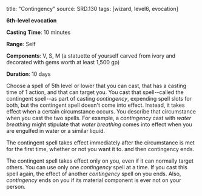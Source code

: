 title: "Contingency"
source: SRD.130
tags: [wizard, level6, evocation]

**6th-level evocation**

**Casting Time**: 10 minutes

**Range**: Self

**Components**: V, S, M (a statuette of yourself carved from ivory and decorated with gems worth at least 1,500 gp)

**Duration**: 10 days

Choose a spell of 5th level or lower that you can cast, that has a casting time of 1 action, and that can target you. You cast that spell--called the contingent spell--as part of casting *contingency*, expending spell slots for both, but the contingent spell doesn't come into effect. Instead, it takes effect when a certain circumstance occurs. You describe that circumstance when you cast the two spells. For example, a *contingency* cast with *water breathing* might stipulate that *water breathing* comes into effect when you are engulfed in water or a similar liquid.

The contingent spell takes effect immediately after the circumstance is met for the first time, whether or not you want it to. and then contingency ends.

The contingent spell takes effect only on you, even if it can normally target others. You can use only one *contingency* spell at a time. If you cast this spell again, the effect of another *contingency* spell on you ends. Also, *contingency* ends on you if its material component is ever not on your person.
